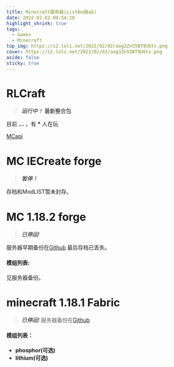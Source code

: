 ```yaml
---
title: Minecraft服务器(ListAndBak)
date: 2022-02-02 09:54:20
highlight_shrink: true
tags:
  - Games
  - Minecraft
top_img: https://s2.loli.net/2022/02/02/aog3ZnS5BT9U6ts.png
cover: https://s2.loli.net/2022/02/02/aog3ZnS5BT9U6ts.png
aside: false
sticky: true
---
```

# RLCraft
>***运行中！***
**最新整合包**

<html>
    <script src="https://cdn.jsdelivr.net/gh/leonardosnt/mc-player-counter/dist/mc-player-counter.min.js"></script>
    <p>目前  <b><span data-playercounter-ip="mc.xwxstudio.com" data-playercounter-status>...</span></b> ，有 <b><span data-playercounter-ip="mc.xwxstudio.com" data-playercounter-format="{online}/{max}">*</span></b> 人在玩</p>
</html>

[MCapi](https://mcapi.us/server/status?ip=mc.xwxstudio.com)

# MC IECreate forge
> ***暂停！***

存档和ModLIST暂未封存。

# MC 1.18.2 forge

> ***已停运!***

服务器早期备份在[Github](https://github.com/XwX12596/Forge1.18.2)
最后存档已丢失。

#### 模组列表:
见服务器备份。

# minecraft 1.18.1 Fabric

> ***已停运!***
服务器备份在[Github](https://github.com/XwX12596/Fabric118)

#### 模组列表：
- **phosphor(可选)**
- **lithium(可选)**
